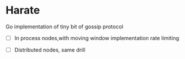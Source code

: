 # Harate
Go implementation of tiny bit of gossip protocol

- [ ] In process nodes,with moving window implementation rate limiting

- [ ] Distributed nodes, same drill
